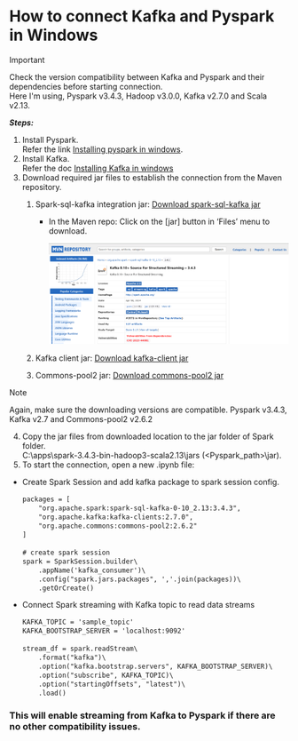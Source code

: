 # How to connect Kafka and Pyspark in Windows

> [!IMPORTANT]
> Check the version compatibility between Kafka and Pyspark and their dependencies before starting connection.<br>
> Here I'm using, Pyspark v3.4.3, Hadoop v3.0.0, Kafka v2.7.0 and Scala v2.13.

**_Steps:_**
1. Install Pyspark.<br>
   Refer the link [Installing pyspark in windows](https://github.com/VarKar1012/Spark-installation-in-windows).
2. Install Kafka.<br>
   Refer the doc [Installing Kafka in windows](https://github.com/VarKar1012/Kafka-Pyspark-connection-in-Windows/blob/main/Connecting%20Kafka%20with%20Spark.docx)
3. Download required jar files to establish the connection from the Maven repository.
    1. Spark-sql-kafka integration jar: 
        [Download spark-sql-kafka jar](https://mvnrepository.com/artifact/org.apache.spark/spark-sql-kafka-0-10_2.13/3.4.3)
        * In the Maven repo: Click on the [jar] button in ‘Files’ menu to download.

          ![Maven repository image](assets/images/maven_repo.png)
          
    2. Kafka client jar:
        [Download kafka-client jar](https://mvnrepository.com/artifact/org.apache.kafka/kafka-clients/2.7.0)
    3. Commons-pool2 jar:
        [Download commons-pool2 jar](https://mvnrepository.com/artifact/org.apache.commons/commons-pool2/2.6.2)
> [!Note]
> Again, make sure the downloading versions are compatible.
> Pyspark v3.4.3, Kafka v2.7 and Commons-pool2 v2.6.2

4. Copy the jar files from downloaded location to the jar folder of Spark folder.<br>
  C:\apps\spark-3.4.3-bin-hadoop3-scala2.13\jars (<Pyspark_path>\jar).
5. To start the connection, open a new .ipynb file:
  * Create Spark Session and add kafka package to spark session config.
    ```
    packages = [
        "org.apache.spark:spark-sql-kafka-0-10_2.13:3.4.3",
        "org.apache.kafka:kafka-clients:2.7.0",
        "org.apache.commons:commons-pool2:2.6.2"
    ]

    # create spark session
    spark = SparkSession.builder\
        .appName('kafka_consumer')\
        .config("spark.jars.packages", ','.join(packages))\
        .getOrCreate()
    ```
  * Connect Spark streaming with Kafka topic to read data streams
    ```
    KAFKA_TOPIC = 'sample_topic'
    KAFKA_BOOTSTRAP_SERVER = 'localhost:9092'
    
    stream_df = spark.readStream\
        .format("kafka")\
        .option("kafka.bootstrap.servers", KAFKA_BOOTSTRAP_SERVER)\
        .option("subscribe", KAFKA_TOPIC)\
        .option("startingOffsets", "latest")\
        .load()
    ```
### This will enable streaming from Kafka to Pyspark if there are no other compatibility issues.
